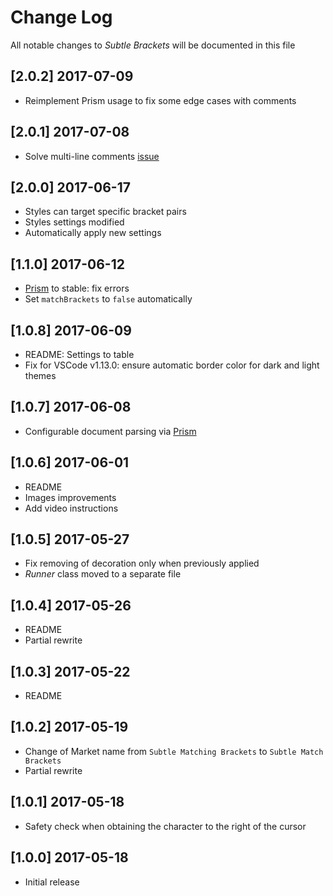 # Change Log

All notable changes to _Subtle Brackets_ will be documented in this file

## [2.0.2] 2017-07-09

* Reimplement Prism usage to fix some edge cases with comments

## [2.0.1] 2017-07-08

* Solve multi-line comments [issue](https://github.com/rafamel/subtle-brackets/issues/2)

## [2.0.0] 2017-06-17

* Styles can target specific bracket pairs
* Styles settings modified
* Automatically apply new settings

## [1.1.0] 2017-06-12

* [Prism](http://prismjs.com/) to stable: fix errors
* Set `matchBrackets` to `false` automatically

## [1.0.8] 2017-06-09

* README: Settings to table
* Fix for VSCode v1.13.0: ensure automatic border color for dark and light themes

## [1.0.7] 2017-06-08

* Configurable document parsing via [Prism](http://prismjs.com/)

## [1.0.6] 2017-06-01

* README
* Images improvements
* Add video instructions

## [1.0.5] 2017-05-27

* Fix removing of decoration only when previously applied
* _Runner_ class moved to a separate file

## [1.0.4] 2017-05-26

* README
* Partial rewrite

## [1.0.3] 2017-05-22

* README

## [1.0.2] 2017-05-19

* Change of Market name from `Subtle Matching Brackets` to `Subtle Match Brackets`
* Partial rewrite

## [1.0.1] 2017-05-18

* Safety check when obtaining the character to the right of the cursor

## [1.0.0] 2017-05-18

* Initial release
